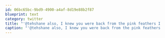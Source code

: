```yaml
---
id: 06bc65bc-9bd9-4900-a4af-8d19e88b2f87
blueprint: text
category: twitter
title: "'@tehshane also, I knew you were back from the pink feathers I saw outside the KIC front door today"
caption: "'@tehshane also, I knew you were back from the pink feathers I saw outside the KIC front door today"
---
```

